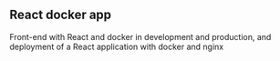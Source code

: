 ## React docker app

Front-end with React and docker in development and production, and deployment of a React application with docker and nginx
